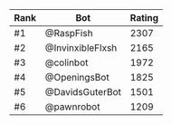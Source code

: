 Rank|Bot|Rating
---|---|---
#1|@RaspFish|2307
#2|@InvinxibleFlxsh|2165
#3|@colinbot|1972
#4|@OpeningsBot|1825
#5|@DavidsGuterBot|1501
#6|@pawnrobot|1209
